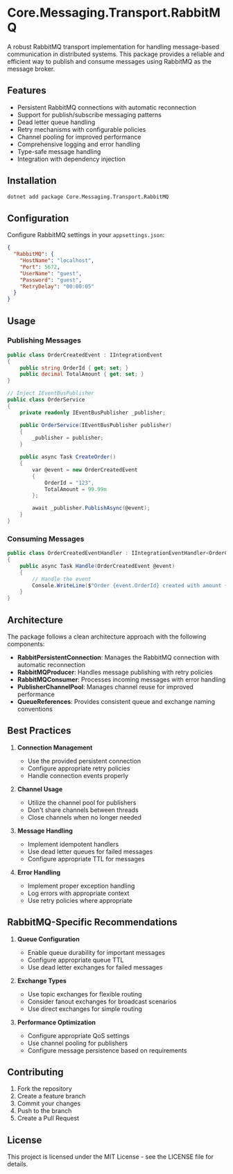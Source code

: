# Core.Messaging.Transport.RabbitMQ

A robust RabbitMQ transport implementation for handling message-based communication in distributed systems. This package provides a reliable and efficient way to publish and consume messages using RabbitMQ as the message broker.

## Features

- Persistent RabbitMQ connections with automatic reconnection
- Support for publish/subscribe messaging patterns
- Dead letter queue handling
- Retry mechanisms with configurable policies
- Channel pooling for improved performance
- Comprehensive logging and error handling
- Type-safe message handling
- Integration with dependency injection

## Installation

```bash
dotnet add package Core.Messaging.Transport.RabbitMQ
```

## Configuration

Configure RabbitMQ settings in your `appsettings.json`:

```json
{
  "RabbitMQ": {
    "HostName": "localhost",
    "Port": 5672,
    "UserName": "guest",
    "Password": "guest",
    "RetryDelay": "00:00:05"
  }
}
```

## Usage

### Publishing Messages

```csharp
public class OrderCreatedEvent : IIntegrationEvent
{
    public string OrderId { get; set; }
    public decimal TotalAmount { get; set; }
}

// Inject IEventBusPublisher
public class OrderService
{
    private readonly IEventBusPublisher _publisher;

    public OrderService(IEventBusPublisher publisher)
    {
        _publisher = publisher;
    }

    public async Task CreateOrder()
    {
        var @event = new OrderCreatedEvent
        {
            OrderId = "123",
            TotalAmount = 99.99m
        };

        await _publisher.PublishAsync(@event);
    }
}
```

### Consuming Messages

```csharp
public class OrderCreatedEventHandler : IIntegrationEventHandler<OrderCreatedEvent>
{
    public async Task Handle(OrderCreatedEvent @event)
    {
        // Handle the event
        Console.WriteLine($"Order {event.OrderId} created with amount {event.TotalAmount}");
    }
}
```

## Architecture

The package follows a clean architecture approach with the following components:

- **RabbitPersistentConnection**: Manages the RabbitMQ connection with automatic reconnection
- **RabbitMQProducer**: Handles message publishing with retry policies
- **RabbitMQConsumer**: Processes incoming messages with error handling
- **PublisherChannelPool**: Manages channel reuse for improved performance
- **QueueReferences**: Provides consistent queue and exchange naming conventions

## Best Practices

1. **Connection Management**
   - Use the provided persistent connection
   - Configure appropriate retry policies
   - Handle connection events properly

2. **Channel Usage**
   - Utilize the channel pool for publishers
   - Don't share channels between threads
   - Close channels when no longer needed

3. **Message Handling**
   - Implement idempotent handlers
   - Use dead letter queues for failed messages
   - Configure appropriate TTL for messages

4. **Error Handling**
   - Implement proper exception handling
   - Log errors with appropriate context
   - Use retry policies where appropriate

## RabbitMQ-Specific Recommendations

1. **Queue Configuration**
   - Enable queue durability for important messages
   - Configure appropriate queue TTL
   - Use dead letter exchanges for failed messages

2. **Exchange Types**
   - Use topic exchanges for flexible routing
   - Consider fanout exchanges for broadcast scenarios
   - Use direct exchanges for simple routing

3. **Performance Optimization**
   - Configure appropriate QoS settings
   - Use channel pooling for publishers
   - Configure message persistence based on requirements

## Contributing

1. Fork the repository
2. Create a feature branch
3. Commit your changes
4. Push to the branch
5. Create a Pull Request

## License

This project is licensed under the MIT License - see the LICENSE file for details. 